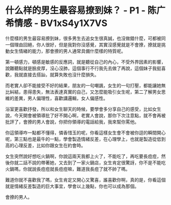 # 什么样的男生最容易撩到妹？ - P1 - 陈广希情感 - BV1xS4y1X7VS

什麼樣的男生最容易撩到妹，很多男生去追女生很真誠，也沒做錯什麼，可都被同一個理由回絕，你人很好，但是我對你沒感覺，其實沒感覺就是不會撩，撩就是挑動女生情緒的能力，那會撩的男人通常具備什麼樣的特質呢。

第一頓感力，頓感是敏感的反應詞，就是聽從自己的內心，不受外界因素的影響，說難聽點就是臉皮厚，沒心沒肺，這個事行不行我先去做了再說，這個妹子我挺喜歡，我就直接去搭訕，就算失敗也沒什麼損失。

而老實人卻不能接受不好的結果，朋友的一句嘲諷，女生的一句打壓，都能讓她無比糾結，患得患失，無法表達真實的自己，又怎麼能吸引女生呢，第二了解男女思維的差異，男人偏理性，喜歡講邏輯，女人偏感性。

浴室更喜歡抒發，所以和女生聊天的時候，要學會多分享自己的感受，比如女生說，今天開會被領導批了好不開心啊，老實人會說，那你下次注意點，就不會再被批評了，會撩的男人會說，你把你領導的電話給我，我來幫你罵他。

你這領導咋一點都不懂得，憐香惜玉的呢，你看這樣女生會不會被你逗的瞬間開心呢，第三點也是最牛的一點，學會製造情緒反差，在心理學上，也就是製造從低到高的心理反差，比如你跟女生在約會時。

女生突然說好想吃火鍋啊，你說這兩天我都上火了，不能吃了，再吃要長痘痘，然後你就二話不說的帶著她，又去到了一家火鍋店，女生肯定很驚訝，你不是不能吃火鍋嗎，你就說長痘痘就長痘痘嘛，難道我長痘了就不帥了嗎。

難道你就不喜歡我了嗎，女生肯定又開心又驚喜，誰喜歡你啊，真的是，你看這個就是情緒反差製造的巨大事宜，學會以上幾點，你也可以成為那個。

會撩的男人。